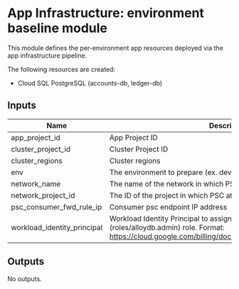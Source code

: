 # App Infrastructure: environment baseline module

This module defines the per-environment app resources deployed via the app infrastructure pipeline.

The following resources are created:
- Cloud SQL PostgreSQL (accounts-db, ledger-db)

<!-- BEGINNING OF PRE-COMMIT-TERRAFORM DOCS HOOK -->
## Inputs

| Name | Description | Type | Default | Required |
|------|-------------|------|---------|:--------:|
| app\_project\_id | App Project ID | `string` | n/a | yes |
| cluster\_project\_id | Cluster Project ID | `string` | n/a | yes |
| cluster\_regions | Cluster regions | `list(string)` | n/a | yes |
| env | The environment to prepare (ex. development) | `string` | n/a | yes |
| network\_name | The name of the network in which PSC attachment will be provisioned | `string` | n/a | yes |
| network\_project\_id | The ID of the project in which PSC attachment will be provisioned | `string` | n/a | yes |
| psc\_consumer\_fwd\_rule\_ip | Consumer psc endpoint IP address | `string` | n/a | yes |
| workload\_identity\_principal | Workload Identity Principal to assign Cloud AlloyDB Admin (roles/alloydb.admin) role. Format: https://cloud.google.com/billing/docs/reference/rest/v1/Policy#Binding | `string` | n/a | yes |

## Outputs

No outputs.

<!-- END OF PRE-COMMIT-TERRAFORM DOCS HOOK -->
